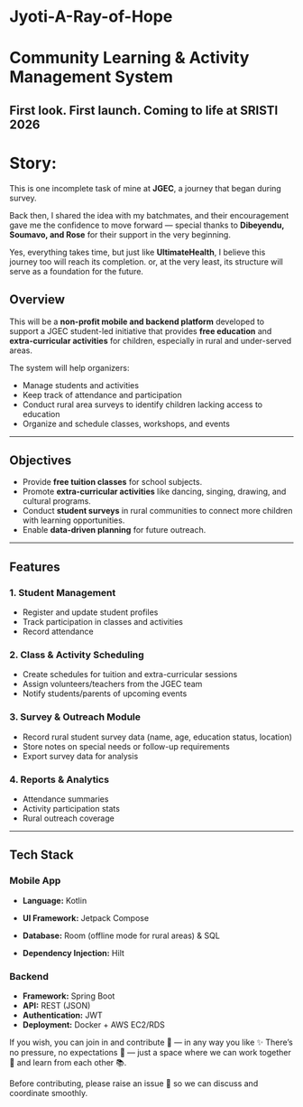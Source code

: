 # Jyoti-A-Ray-of-Hope

# Community Learning & Activity Management System

## First look. First launch. Coming to life at SRISTI 2026

# Story:

This is one incomplete task of mine at **JGEC**,
a journey that began during survey.

Back then, I shared the idea with my batchmates,
and their encouragement gave me the confidence to move forward —
special thanks to **Dibeyendu, Soumavo, and Rose**
for their support in the very beginning.

Yes, everything takes time, but just like **UltimateHealth**,
I believe this journey too will reach its completion. or, at the very least, its structure will serve as a foundation for the future.

## Overview

This will be a **non-profit mobile and backend platform** developed to support a JGEC student-led initiative that provides **free education** and **extra-curricular activities** for children, especially in rural and under-served areas.

The system will help organizers:
- Manage students and activities
- Keep track of attendance and participation
- Conduct rural area surveys to identify children lacking access to education
- Organize and schedule classes, workshops, and events

---

## Objectives
- Provide **free tuition classes** for school subjects.
- Promote **extra-curricular activities** like dancing, singing, drawing, and cultural programs.
- Conduct **student surveys** in rural communities to connect more children with learning opportunities.
- Enable **data-driven planning** for future outreach.

---

## Features

### 1. **Student Management**
- Register and update student profiles
- Track participation in classes and activities
- Record attendance

### 2. **Class & Activity Scheduling**
- Create schedules for tuition and extra-curricular sessions
- Assign volunteers/teachers from the JGEC team
- Notify students/parents of upcoming events

### 3. **Survey & Outreach Module**
- Record rural student survey data (name, age, education status, location)
- Store notes on special needs or follow-up requirements
- Export survey data for analysis

### 4. **Reports & Analytics**
- Attendance summaries
- Activity participation stats
- Rural outreach coverage

---

## Tech Stack

### Mobile App
- **Language:** Kotlin
- **UI Framework:** Jetpack Compose

- **Database:** Room (offline mode for rural areas) & SQL
- **Dependency Injection:** Hilt

### Backend
- **Framework:** Spring Boot
- **API:** REST (JSON)
- **Authentication:** JWT
- **Deployment:** Docker + AWS EC2/RDS


If you wish, you can join in and contribute 🤝 — in any way you like ✨
There’s no pressure, no expectations 🌿 — just a space where we can work together 🤗 and learn from each other 📚.


Before contributing, please raise an issue 📝 so we can discuss and coordinate smoothly.


